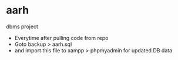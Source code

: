 # aarh
dbms project

* Everytime after pulling code from repo
* Goto backup > aarh.sql
* and import this file to xampp > phpmyadmin for updated DB data
